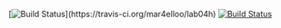 [![Build Status](https://travis-ci.org/mar4elloo/lab04h.svg?branch=mas..)](https://travis-ci.org/mar4elloo/lab04h)
[![Build Status](https://travis-ci.org/mar4elloo/lab04.svg?branch=master)](https://travis-ci.org/mar4elloo/lab04)
